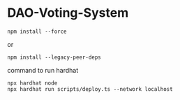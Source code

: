 # DAO-Voting-System

```
npm install --force
```

or

```
npm install --legacy-peer-deps

```

command to run hardhat

```
npx hardhat node
npx hardhat run scripts/deploy.ts --network localhost
```
